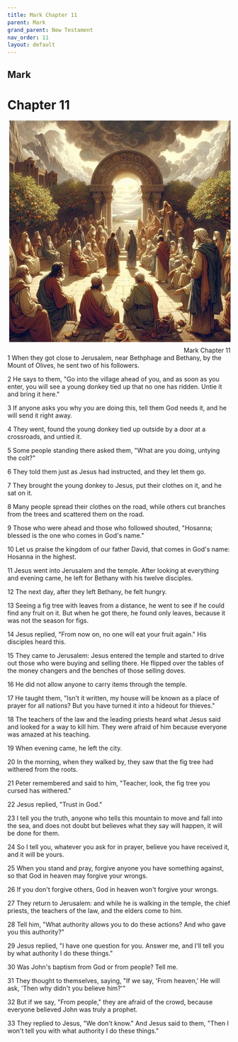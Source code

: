 ```yaml
---
title: Mark Chapter 11
parent: Mark
grand_parent: New Testament
nav_order: 11
layout: default
---
```


## Mark

# Chapter 11

<div style="clear: both; text-align: right;">
    <img src="/assets/Image/Mark/500/11.jpg" alt="Mark Chapter 11" class="chapter-image" style="max-width: 100%; height: auto; float: right; margin: 0 0 10px 10px; padding-left: 10%;">
    <figcaption style="font-size: 14px;">Mark Chapter 11</figcaption>
</div>
1 When they got close to Jerusalem, near Bethphage and Bethany, by the Mount of Olives, he sent two of his followers.

2 He says to them, "Go into the village ahead of you, and as soon as you enter, you will see a young donkey tied up that no one has ridden. Untie it and bring it here."

3 If anyone asks you why you are doing this, tell them God needs it, and he will send it right away.

4 They went, found the young donkey tied up outside by a door at a crossroads, and untied it.

5 Some people standing there asked them, "What are you doing, untying the colt?"

6 They told them just as Jesus had instructed, and they let them go.

7 They brought the young donkey to Jesus, put their clothes on it, and he sat on it.

8 Many people spread their clothes on the road, while others cut branches from the trees and scattered them on the road.

9 Those who were ahead and those who followed shouted, "Hosanna; blessed is the one who comes in God's name."

10 Let us praise the kingdom of our father David, that comes in God's name: Hosanna in the highest.

11 Jesus went into Jerusalem and the temple. After looking at everything and evening came, he left for Bethany with his twelve disciples.

12 The next day, after they left Bethany, he felt hungry.

13 Seeing a fig tree with leaves from a distance, he went to see if he could find any fruit on it. But when he got there, he found only leaves, because it was not the season for figs.

14 Jesus replied, "From now on, no one will eat your fruit again." His disciples heard this.

15 They came to Jerusalem: Jesus entered the temple and started to drive out those who were buying and selling there. He flipped over the tables of the money changers and the benches of those selling doves.

16 He did not allow anyone to carry items through the temple.

17 He taught them, "Isn't it written, my house will be known as a place of prayer for all nations? But you have turned it into a hideout for thieves."

18 The teachers of the law and the leading priests heard what Jesus said and looked for a way to kill him. They were afraid of him because everyone was amazed at his teaching.

19 When evening came, he left the city.

20 In the morning, when they walked by, they saw that the fig tree had withered from the roots.

21 Peter remembered and said to him, "Teacher, look, the fig tree you cursed has withered."

22 Jesus replied, "Trust in God."

23 I tell you the truth, anyone who tells this mountain to move and fall into the sea, and does not doubt but believes what they say will happen, it will be done for them.

24 So I tell you, whatever you ask for in prayer, believe you have received it, and it will be yours.

25 When you stand and pray, forgive anyone you have something against, so that God in heaven may forgive your wrongs.

26 If you don't forgive others, God in heaven won't forgive your wrongs.

27 They return to Jerusalem: and while he is walking in the temple, the chief priests, the teachers of the law, and the elders come to him.

28 Tell him, "What authority allows you to do these actions? And who gave you this authority?"

29 Jesus replied, "I have one question for you. Answer me, and I'll tell you by what authority I do these things."

30 Was John's baptism from God or from people? Tell me.

31 They thought to themselves, saying, "If we say, 'From heaven,' He will ask, 'Then why didn't you believe him?'"

32 But if we say, "From people," they are afraid of the crowd, because everyone believed John was truly a prophet.

33 They replied to Jesus, "We don't know." And Jesus said to them, "Then I won't tell you with what authority I do these things."


